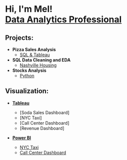 <h1>Hi, I'm Mel! <br/><a href="https://github.com/mel4data">Data Analytics Professional</a>

<h2> Projects:</h2>

- <b>Pizza Sales Analysis</b>
  - [SQL & Tableau](https://github.com/mel4data/Pizza-Sales-Analysis)
- <b>SQL Data Cleaning and EDA</b>
  - [Nashville Housing](https://github.com/mel4data/Nashville-Housing-Data-Cleaning-EDA)
- <b>Stocks Analysis</b>
  - [Python](https://github.com/mel4data/Stock-Analysis)

  
<h2> Visualization:</h2>

- [<b>Tableau</b>](https://github.com/mel4data/Tableau-Visualization)

  - [Soda Sales Dashboard]
  - [NYC Taxi]
  - [Call Center Dashboard]
  - [Revenue Dashboard]

- [<b>Power BI</b>](https://github.com/mel4data/Power-BI-Visualization)

  - [NYC Taxi](https://github.com/mel4data/)
  - [Call Center Dashboard](https://github.com/mel4data/)
  
